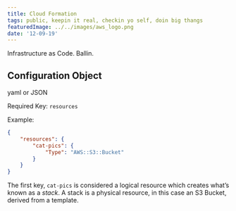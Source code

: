 ```yaml
---
title: Cloud Formation
tags: public, keepin it real, checkin yo self, doin big thangs
featuredImage: ../../images/aws_logo.png
date: '12-09-19'
---
```


Infrastructure as Code. Ballin.

## Configuration Object
yaml or JSON

Required Key: `resources`

Example:

``` json
{
	"resources": {
		"cat-pics": {
			"Type": "AWS::S3::Bucket"
		}
	}
}
```

The first key, `cat-pics` is considered a logical resource which creates what’s known as a _stack_. A stack is a physical resource, in this case an S3 Bucket, derived from a template. 
